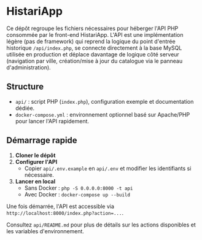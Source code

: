 # HistariApp

Ce dépôt regroupe les fichiers nécessaires pour héberger l'API PHP consommée par le front-end HistariApp. L'API est une implémentation légère (pas de framework) qui reprend la logique du point d'entrée historique `/api/index.php`, se connecte directement à la base MySQL utilisée en production et déplace davantage de logique côté serveur (navigation par ville, création/mise à jour du catalogue via le panneau d'administration).

## Structure

- `api/` : script PHP (`index.php`), configuration exemple et documentation dédiée.
- `docker-compose.yml` : environnement optionnel basé sur Apache/PHP pour lancer l'API rapidement.

## Démarrage rapide

1. **Cloner le dépôt**
2. **Configurer l'API**
   - Copier `api/.env.example` en `api/.env` et modifier les identifiants si nécessaire.
3. **Lancer en local**
   - Sans Docker : `php -S 0.0.0.0:8000 -t api`
   - Avec Docker : `docker-compose up --build`

Une fois démarrée, l'API est accessible via `http://localhost:8000/index.php?action=...`.

Consultez `api/README.md` pour plus de détails sur les actions disponibles et les variables d'environnement.
